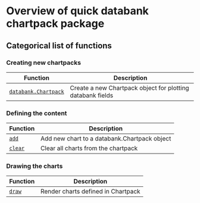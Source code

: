 
# Overview of quick databank chartpack package

## Categorical list of functions

### Creating new chartpacks

| Function | Description |
|---|---|
[`databank.Chartpack`](Chartpack.md)                         | Create a new Chartpack object for plotting databank fields

### Defining the content

| Function | Description |
|---|---|
[`add`](add.md)                                              | Add new chart to a databank.Chartpack object
[`clear`](clear.md)                                          | Clear all charts from the chartpack

### Drawing the charts

| Function | Description |
|---|---|
[`draw`](draw.md)                                            | Render charts defined in Chartpack
